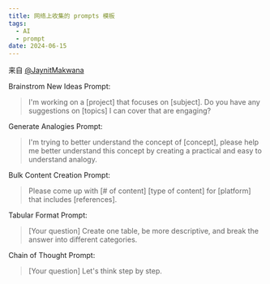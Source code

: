 ```yaml
---
title: 网络上收集的 prompts 模板
tags:
  - AI
  - prompt
date: 2024-06-15
---
```


来自 [@JaynitMakwana](https://x.com/JaynitMakwana/status/1797138141930836166)

Brainstrom New Ideas Prompt: 

> I'm working on a [project] that focuses on [subject]. Do you have any suggestions on [topics] I can cover that are engaging?

Generate Analogies Prompt: 

> I'm trying to better understand the concept of [concept], please help me better understand this concept by creating a practical and easy to understand analogy.

Bulk Content Creation Prompt: 

> Please come up with [# of content] [type of content] for [platform] that includes [references].

Tabular Format Prompt: 

> [Your question] Create one table, be more descriptive, and break the answer into different categories.

Chain of Thought Prompt: 

> [Your question] Let's think step by step.